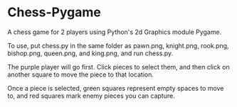 # Chess-Pygame
A chess game for 2 players using Python's 2d Graphics module Pygame.

To use, put chess.py in the same folder as pawn.png, knight.png, rook.png, bishop.png, queen.png, and king.png, and run chess.py.

The purple player will go first. Click pieces to select them, and then click on another square to move the piece to that location.

Once a piece is selected, green squares represent empty spaces to move to, and red squares mark enemy pieces you can capture.
